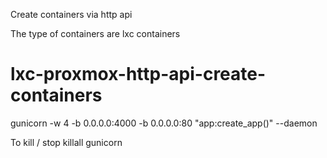 Create containers via http api

The type of containers are lxc containers

# lxc-proxmox-http-api-create-containers


gunicorn -w 4 -b 0.0.0.0:4000 -b 0.0.0.0:80 "app:create_app()" --daemon

To kill / stop
killall gunicorn

